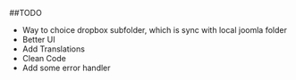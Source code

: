 ##TODO
* Way to choice dropbox subfolder, which is sync with local joomla folder
* Better UI
* Add Translations
* Clean Code
* Add some error handler